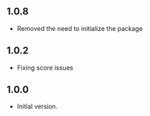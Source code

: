 ## 1.0.8

- Removed the need to initialize the package

## 1.0.2

- Fixing score issues

## 1.0.0

- Initial version.
